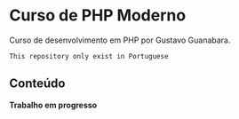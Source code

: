 # Curso de PHP Moderno

Curso de desenvolvimento em PHP por Gustavo Guanabara.

`This repository only exist in Portuguese`

## Conteúdo

**Trabalho em progresso**